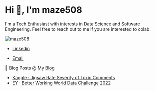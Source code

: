 <h1> Hi 👋, I'm maze508</h1>
<p>I'm a Tech Enthusiast with interests in Data Science and Software Engineering. Feel free to reach out to me if you are interested to colab.</p>

<p align="left"> <img src="https://komarev.com/ghpvc/?username=maze508&label=Profile%20views&color=0e75b6&style=flat" alt="maze508" /> </p>

<ul>
  <li><p><a href="https://www.linkedin.com/in/ze-xuan-ma-b81908203/" target="_blank">Linkedin</a></p></li>
  <li><p><a href="mailto:ac0bge@gmail.com" target="_blank">Email</a></p></li>
</ul>


📝 Blog Posts @ [My Blog](https://maze508.github.io/)
- [Kaggle : Jigsaw Rate Severity of Toxic Comments](https://maze508.github.io/2022/03/15/Jigsaw_4.html)
- [EY : Better Working World Data Challenge 2022](https://maze508.github.io/2022/07/09/BWWDC.html)
